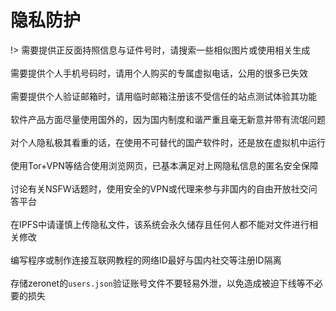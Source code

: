 # 隐私防护

!> 需要提供正反面持照信息与证件号时，请搜索一些相似图片或使用相关生成<br><br>
需要提供个人手机号码时，请用个人购买的专属虚拟电话，公用的很多已失效<br><br>
需要提供个人验证邮箱时，请用临时邮箱注册该不受信任的站点测试体验其功能<br><br>
软件产品方面尽量使用国外的，因为国内制度和谐严重且毫无新意并带有流氓问题<br><br>
对个人隐私极其看重的话，在使用不可替代的国产软件时，还是放在虚拟机中运行<br><br>
使用Tor+VPN等结合使用浏览网页，已基本满足对上网隐私信息的匿名安全保障<br><br>
讨论有关NSFW话题时，使用安全的VPN或代理来参与非国内的自由开放社交问答平台<br><br>
在IPFS中请谨慎上传隐私文件，该系统会永久储存且任何人都不能对文件进行相关修改<br><br>
编写程序或制作连接互联网教程的网络ID最好与国内社交等注册ID隔离<br><br>
存储zeronet的`users.json`验证账号文件不要轻易外泄，以免造成被迫下线等不必要的损失


<!-- 棱镜门与防火长城本质是一样都是监控维稳，总之这是一个隐私换效率的时代<br><br>
绝对的隐私是不存在的，虽协助政府监控但企业并不会将个人隐私公开化处理（国外）<br><br> -->
<!-- > * **telegram、g+、quora等都是很不错的互动社交平台，最重要的是学好英语走遍天下都不怕** -->
     



